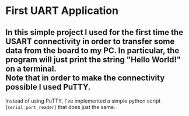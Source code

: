 # First UART Application
In this simple project I used for the first time the USART connectivity in order to transfer some data from the
board to my PC. In particular, the program will just print the string "Hello World!" on a terminal.<br>
Note that in order to make the connectivity possible I used PuTTY.
---
Instead of using PuTTY, I've implemented a simple python script (`serial_port_reader`) that
does just the same.